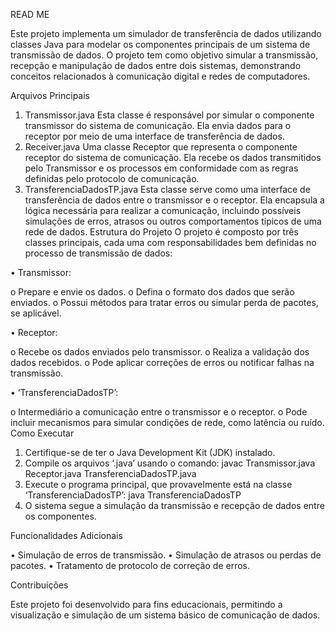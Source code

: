 READ ME

Este projeto implementa um simulador de transferência de dados utilizando classes Java para modelar os componentes principais de um sistema de transmissão de dados. O projeto tem como objetivo simular a transmissão, recepção e manipulação de dados entre dois sistemas, demonstrando conceitos relacionados à comunicação digital e redes de computadores.

Arquivos Principais

1.	Transmissor.java
Esta classe é responsável por simular o componente transmissor do sistema de comunicação. Ela envia dados para o receptor por meio de uma interface de transferência de dados.
2.	Receiver.java
Uma classe Receptor que representa o componente receptor do sistema de comunicação. Ela recebe os dados transmitidos pelo Transmissor e os processos em conformidade com as regras definidas pelo protocolo de comunicação.
3.	TransferenciaDadosTP.java
Esta classe serve como uma interface de transferência de dados entre o transmissor e o receptor. Ela encapsula a lógica necessária para realizar a comunicação, incluindo possíveis simulações de erros, atrasos ou outros comportamentos típicos de uma rede de dados.
Estrutura do Projeto
O projeto é composto por três classes principais, cada uma com responsabilidades bem definidas no processo de transmissão de dados:

•	Transmissor:

o	Prepare e envie os dados.
o	Defina o formato dos dados que serão enviados.
o	Possui métodos para tratar erros ou simular perda de pacotes, se aplicável.

•	Receptor:

o	Recebe os dados enviados pelo transmissor.
o	Realiza a validação dos dados recebidos.
o	Pode aplicar correções de erros ou notificar falhas na transmissão.

•	‘TransferenciaDadosTP’:

o	Intermediário a comunicação entre o transmissor e o receptor.
o	Pode incluir mecanismos para simular condições de rede, como latência ou ruído.
Como Executar
1.	Certifique-se de ter o Java Development Kit (JDK) instalado.
2.	Compile os arquivos ‘.java’ usando o comando:
javac Transmissor.java Receptor.java TransferenciaDadosTP.java
3.	Execute o programa principal, que provavelmente está na classe ‘TransferenciaDadosTP’:
java TransferenciaDadosTP
4.	O sistema segue a simulação da transmissão e recepção de dados entre os componentes.

Funcionalidades Adicionais

•	Simulação de erros de transmissão.
•	Simulação de atrasos ou perdas de pacotes.
•	Tratamento de protocolo de correção de erros.

Contribuições

Este projeto foi desenvolvido para fins educacionais, permitindo a visualização e simulação de um sistema básico de comunicação de dados.


